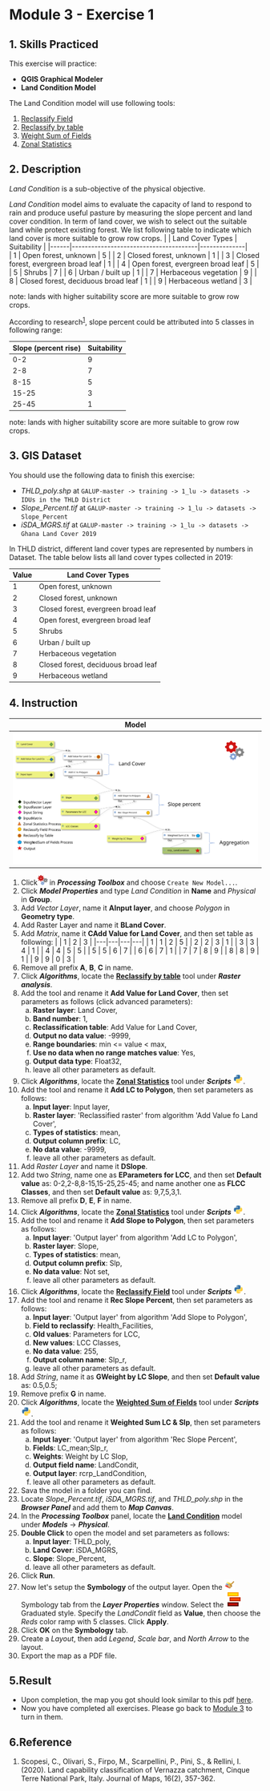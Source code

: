 # Module 3 - Exercise 1

## 1. Skills Practiced

This exercise will practice:

- **QGIS Graphical Modeler**
- **Land Condition Model**

The Land Condition model will use following tools:

1. [Reclassify Field](https://github.com/SERVIR-WA/GALUP/wiki/Tools#reclassify-field)
2. [Reclassify by table](https://docs.qgis.org/3.4/en/docs/user_manual/processing_algs/qgis/rasteranalysis.html#reclassify-by-table)
3. [Weight Sum of Fields](https://github.com/SERVIR-WA/GALUP/wiki/Tools#weighted-sum-of-fields)
4. [Zonal Statistics](https://github.com/SERVIR-WA/GALUP/wiki/Tools#zonal-statistics)

## 2. Description

_Land Condition_ is a sub-objective of the physical objective.

_Land Condition_ model aims to evaluate the capacity of land to respond to
rain and produce useful pasture by measuring the slope percent and land cover
condition.
In term of land cover, we wish to select out the suitable land while protect
existing forest.
We list following table to indicate which land cover is more suitable to grow
row crops.
|      |  Land Cover Types                     | Suitability  |
|------|---------------------------------------|--------------|        
|  1   |  Open forest, unknown                 |      5       |
|  2   |  Closed forest, unknown               |      1       |
|  3   |  Closed forest, evergreen broad leaf  |      1       |
|  4   |  Open forest, evergreen broad leaf    |      5       |
|  5   |  Shrubs                               |      7       |
|  6   |  Urban / built up                     |      1       |
|  7   |  Herbaceous vegetation                |      9       |
|  8   |  Closed forest, deciduous broad leaf  |      1       |
|  9   |  Herbaceous wetland                   |      3       |

note: lands with higher suitability score are more suitable to grow
row crops. 

According to research<sup>[1]()</sup>, slope percent could be attributed into 5
classes in following range:

| Slope (percent rise) | Suitability |
|----------------------|-------------|
| 0-2                  | 9           |
| 2-8                  | 7           |
| 8-15                 | 5           |
| 15-25                | 3           |
| 25-45                | 1           |

note: lands with higher suitability score are more suitable to grow
row crops. 

## 3. GIS Dataset

You should use the following data to finish this exercise:
- _THLD\_poly.shp_ at
`GALUP-master -> training -> 1_lu -> datasets -> IDUs in the THLD District`
- _Slope\_Percent.tif_ at
`GALUP-master -> training -> 1_lu -> datasets -> Slope_Percent`
- _iSDA\_MGRS.tif_ at
`GALUP-master -> training -> 1_lu -> datasets -> Ghana Land Cover 2019`

In THLD district, different land cover types are represented by numbers in
Dataset. The table below lists all land cover types collected in 2019:

| Value|  Land Cover Types                     |
|------|---------------------------------------|
|  1   |  Open forest, unknown                 |
|  2   |  Closed forest, unknown               |
|  3   |  Closed forest, evergreen broad leaf  |
|  4   |  Open forest, evergreen broad leaf    |
|  5   |  Shrubs                               |
|  6   |  Urban / built up                     |
|  7   |  Herbaceous vegetation                |
|  8   |  Closed forest, deciduous broad leaf  |
|  9   |  Herbaceous wetland                   |

## 4. Instruction

|          Model         |
|------------------------------------------|
| ![LCM](../../../images/Model%20Map/Land_Condition.svg) |

1. Click<img src="../../../images/M2E1/processingModel.svg" alt= "Model" width="20">
   in **_Processing Toolbox_** and choose `Create New Model...`.
2. Click **_Model Properties_** and type _Land Condition_ in **Name** and
   _Physical_ in **Group**.
3. Add _Vector Layer_, name it **AInput layer**, and choose _Polygon_ in  **Geometry type**.
4. Add Raster Layer and name it **BLand Cover**.
5. Add _Matrix_, name it **CAdd Value for Land Cover**, and then set table as
   following:
   |   | 1 | 2 | 3 |
   |---|---|---|---|
   | 1 | 1 | 2 | 5 |
   | 2 | 2 | 3 | 1 |
   | 3 | 3 | 4 | 1 |
   | 4 | 4 | 5 | 5 |
   | 5 | 5 | 6 | 7 |
   | 6 | 6 | 7 | 1 |
   | 7 | 7 | 8 | 9 |
   | 8 | 8 | 9 | 1 |
   | 9 | 9 | 0 | 3 |
6. Remove all prefix **A**, **B**, **C** in name.
7. Click **_Algorithms_**, locate the
   **<ins>Reclassify by table</ins>** tool under **_Raster analysis_**.
8. Add the tool and rename it **Add Value for Land Cover**, then set
   parameters as follows (click advanced parameters):
   <ol type="a">
      <li><b>Raster layer</b>: Land Cover,</li>
      <li><b>Band number</b>: 1,</li>
      <li><b>Reclassification table</b>: Add Value for Land Cover,</li>
      <li><b>Output no data value</b>: -9999,</li>
      <li><b>Range boundaries</b>: min <= value < max,</li>
      <li><b>Use no data when no range matches value</b>: Yes,</li>
      <li><b>Output data type</b>: Float32,</li>
      <li>leave all other parameters as default.</li>
   </ol>
9. Click **_Algorithms_**, locate the
   **<ins>Zonal Statistics</ins>** tool under **_Scripts_**
   <img src="../../../images/M2E1/processingScript.svg" alt= "scripts" width="20">.
10. Add the tool and rename it **Add LC to Polygon**, then set parameters as
    follows:
    <ol type="a">
       <li><b>Input layer</b>: Input layer,</li>
       <li><b>Raster layer</b>: 'Reclassified raster' from algorithm 'Add Value fo Land Cover',</li>
       <li><b>Types of statistics</b>: mean,</li>
       <li><b>Output column prefix</b>: LC,</li>
       <li><b>No data value</b>: -9999,</li>
       <li>leave all other parameters as default.</li>
    </ol>
11. Add _Raster Layer_ and name it **DSlope**.
12. Add two _String_, name one as **EParameters for LCC**, and then set
    **Default value** as: 0-2,2-8,8-15,15-25,25-45; and name another one as
    **FLCC Classes**, and then set **Default value** as: 9,7,5,3,1.
13. Remove all prefix **D**, **E**, **F** in name.
14. Click **_Algorithms_**, locate the
   **<ins>Zonal Statistics</ins>** tool under **_Scripts_**
   <img src="../../../images/M2E1/processingScript.svg" alt= "scripts" width="20">.
15. Add the tool and rename it **Add Slope to Polygon**, then set
    parameters as follows:
    <ol type="a">
       <li><b>Input layer</b>: 'Output layer' from algorithm 'Add LC to Polygon',</li>
       <li><b>Raster layer</b>: Slope,</li>
       <li><b>Types of statistics</b>: mean,</li>
       <li><b>Output column prefix</b>: Slp,</li>
       <li><b>No data value</b>: Not set,</li>
       <li>leave all other parameters as default.</li>
    </ol>
16. Click **_Algorithms_**, locate the **<ins>Reclassify Field</ins>** tool
    under **_Scripts_**
    <img src="../../../images/M2E1/processingScript.svg" alt= "scripts" width="20">.
17. Add the tool and rename it **Rec Slope Percent**, then set parameters as
    follows:
    <ol type="a">
       <li><b>Input layer</b>: 'Output layer' from algorithm 'Add Slope to Polygon',</li>
       <li><b>Field to reclassify</b>: Health_Facilities,</li>
       <li><b>Old values</b>: Parameters for LCC,</li>
       <li><b>New values</b>: LCC Classes,</li>
       <li><b>No data value</b>: 255,</li>
       <li><b>Output column name</b>: Slp_r,</li>
       <li>leave all other parameters as default.</li>
    </ol>
18. Add _String_, name it as **GWeight by LC Slope**, and then set **Default value**
   as: 0.5,0.5;
19. Remove prefix **G** in name.
20. Click **_Algorithms_**, locate the
   **<ins>Weighted Sum of Fields</ins>** tool under **_Scripts_**
   <img src="../../../images/M2E1/processingScript.svg" alt= "scripts" width="20">.
21. Add the tool and rename it **Weighted Sum LC & Slp**, then set
    parameters as follows:
    <ol type="a">
       <li><b>Input layer</b>: 'Output layer' from algorithm 'Rec Slope Percent',</li>
       <li><b>Fields</b>: LC_mean;Slp_r,</li>
       <li><b>Weights</b>: Weight by LC Slop,</li>
       <li><b>Output field name</b>: LandCondit,</li>
       <li><b>Output layer</b>: rcrp_LandCondition,</li>
       <li>leave all other parameters as default.</li>
    </ol>
22. Sava the model in a folder you can find.
23. Locate _Slope\_Percent.tif_, _iSDA\_MGRS.tif_, and _THLD\_poly.shp_ in the **_Browser Panel_** and add them to **_Map Canvas_**.
24. In the **_Processing Toolbox_** panel, locate the
   **<ins>Land Condition</ins>** model under **_Models_** -> **_Physical_**.
25. **Double Click** to open the model and set parameters as follows:
    <ol type="a">
       <li><b>Input layer</b>: THLD_poly,</li>
       <li><b>Land Cover</b>: iSDA_MGRS,</li>
       <li><b>Slope</b>: Slope_Percent,</li>
       <li>leave all other parameters as default.</li>
    </ol>
26. Click **Run**.
27. Now let's setup the **Symbology** of the output layer.
    Open the
    <img src="../../../images/M2E1/symbology.svg" alt= "AttrTbl" width="20">
    Symbology tab from the **_Layer Properties_** window.
    Select the ![graduated](../../../images/M2E1/rendererGraduatedSymbol.svg)
    Graduated style.
    Specify the _LandCondit_ field as **Value**, then choose the _Reds_ color
    ramp with 5 classes. Click **Apply**.
28. Click **OK** on the **Symbology** tab.
29. Create a _Layout_, then add _Legend_, _Scale bar_, and _North Arrow_ to the
    layout.
30. Export the map as a PDF file.

## 5.Result

- Upon completion, the map you got should look similar to this pdf
  [here]().
- Now you have completed all exercises. Please go back to
  [Module 3]() to turn in them.

## 6.Reference

1. Scopesi, C., Olivari, S., Firpo, M., Scarpellini, P., Pini, S., & Rellini, I. (2020). Land capability classification of Vernazza catchment, Cinque Terre National Park, Italy. Journal of Maps, 16(2), 357-362.
